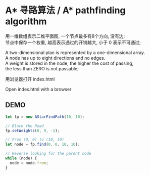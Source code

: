 # A* 寻路算法 / A* pathfinding algorithm


用一维数组表示二维平面图, 一个节点最多有8个方向, 没有边;  
节点中保存一个权重, 越高表示通过的开销越大, 小于 0 表示不可通过;

A two-dimensional plan is represented by a one-dimensional array.   
A node has up to eight directions and no edges.  
A weight is stored in the node, the higher the cost of passing,  
the less than ZERO is not passable;


用浏览器打开 index.html

Open index.html with a browser


## DEMO

```js
let fp = new AStarFindPath(10, 10);

// Block the Road
fp.setWeights(8, 9, -1);

// From (0, 0) to (10, 10)
let node = fp.find(0, 0, 10, 10);

// Reverse looking for the parent node
while (node) {
  node = node.from;
}
```